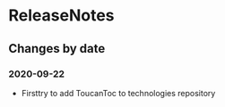 ReleaseNotes
============

Changes by date
---------------

### 2020-09-22

 - Firsttry to add ToucanToc to technologies repository
 
 